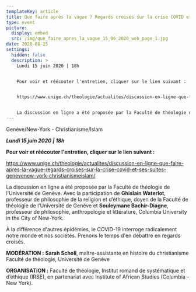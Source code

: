 ```yaml
---
templateKey: article
title: Que faire après la vague ? Regards croisés sur la crise COVID et ses suites
type: event
picture:
  display: embed
  src: /img/que_faire_apres_la_vague_15_06_2020_web_page_1.jpg
date: 2020-08-25
settings:
  hidden: false
  description: >
    Lundi 15 juin 2020 | 18h


    Pour voir et réécouter l'entretien, cliquer sur le lien suivant :


    https://www.unige.ch/theologie/actualites/discussion-en-ligne-que-faire-apres-la-vague-regards-croises-sur-la-crise-covid-et-ses-suites-genevenew-york-christianismeislam/


    La discussion en ligne a été proposée par la Faculté de théologie de l'Université de Genève. Avec la participation de Ghislain Waterlot, professeur de philosophie de la religion et d’éthique, doyen de la Faculté de théologie de l’Université de Genève et Souleymane Bachir-Diagne, professeur de philosophie, anthropologie et littérature, Columbia University in the City of New-York.
---
```

Genève/New-York - Christianisme/Islam

***Lundi 15 juin 2020 | 18h***

**Pour voir et réécouter l'entretien, cliquer sur le lien suivant :**

https://www.unige.ch/theologie/actualites/discussion-en-ligne-que-faire-apres-la-vague-regards-croises-sur-la-crise-covid-et-ses-suites-genevenew-york-christianismeislam/

La discussion en ligne a été proposée par la Faculté de théologie de l'Université de Genève. Avec la participation de **Ghislain Waterlot**, professeur de philosophie de la religion et d’éthique, doyen de la Faculté de théologie de l’Université de Genève et **Souleymane Bachir-Diagne**, professeur de philosophie, anthropologie et littérature, Columbia University in the City of New-York.

À la différence d'autres épidémies, le COVID-19 interroge radicalement notre monde et nos sociétés. Prenons le temps d'en débattre en regards croisés.

**MODÉRATION :**  **Sarah Scholl**, maître-assistante en histoire du christianisme Faculté de théologie, Université de Genève

**ORGANISATION :** Faculté de théologie, Institut romand de systématique et d’éthique (IRSE), en partenariat avec Institute of African Studies (Columbia - New York).